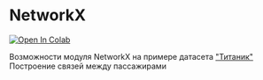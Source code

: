 # NetworkX 
[![Open In Colab](https://colab.research.google.com/assets/colab-badge.svg)](https://colab.research.google.com/drive/1JOZgrE782OlTc7OS0ivUFlMdD6H2VhQC)

Возможности модуля NetworkX на примере датасета ["Титаник"](https://www.kaggle.com/c/titanic/data)
Построение связей между пассажирами
